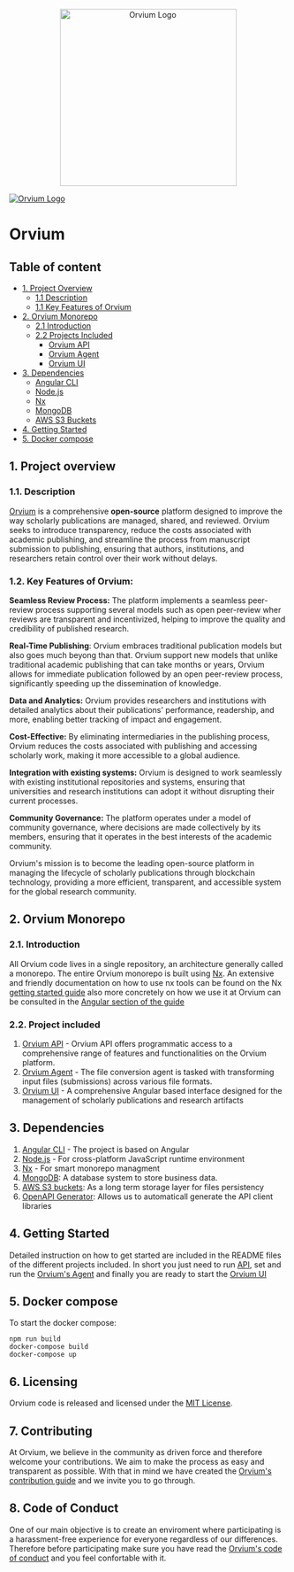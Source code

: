 <p align="center">
  <a href="https://orvium.io/" target="blank"><img src="https://s3.eu-central-1.amazonaws.com/public-files.prod.orvium.io/platform/media/logo" width="320" alt="Orvium Logo" /></a>

  <a href="https://orvium.io/" target="blank"><img src="https://orvium.io/img/muak1.f6374cea1a73358d410c0e95c8a567dc.png" alt="Orvium Logo" /></a>
<p align="center">
  
</p>

# Orvium

## Table of content


- [1. Project Overview](#1-project-overview)
  - [1.1 Description](11-description)
  - [1.1 Key Features of Orvium](#11-key-features-of-orvium)
- [2. Orvium Monorepo](#2-orvium-monorepo)
  - [2.1 Introduction](#21-introduction)
  - [2.2 Projects Included](#22-projects-included)
    - [Orvium API](#orvium-api)
    - [Orvium Agent](#orvium-agent)
    - [Orvium UI](#orvium-ui)
- [3. Dependencies](#3-dependencies)
  - [Angular CLI](#angular-cli)
  - [Node.js](#nodejs)
  - [Nx](#nx)
  - [MongoDB](#mongodb)
  - [AWS S3 Buckets](#aws-s3-buckets)
- [4. Getting Started](#4-getting-started)
- [5. Docker compose](#5-docker-compose)

## 1.  Project overview

### 1.1. Description

[Orvium](dapp.orvium.io) is a comprehensive **open-source** platform designed to improve the way scholarly publications are managed, shared, and reviewed. Orvium seeks to introduce transparency, reduce the costs associated with academic publishing, and streamline the process from manuscript submission to publishing, ensuring that authors, institutions, and researchers retain control over their work without delays.

### 1.2. Key Features of Orvium:

**Seamless Review Process:** The platform implements a seamless peer-review process supporting several models such as open peer-review wher reviews are transparent and incentivized, helping to improve the quality and credibility of published research.

**Real-Time Publishing**: Orvium embraces traditional publication models but also goes much beyong than that. Orvium support new models that unlike traditional academic publishing that can take months or years, Orvium allows for immediate publication followed by an open peer-review process, significantly speeding up the dissemination of knowledge.

**Data and Analytics:** Orvium provides researchers and institutions with detailed analytics about their publications' performance, readership, and more, enabling better tracking of impact and engagement.

**Cost-Effective:** By eliminating intermediaries in the publishing process, Orvium reduces the costs associated with publishing and accessing scholarly work, making it more accessible to a global audience.

**Integration with existing systems:** Orvium is designed to work seamlessly with existing institutional repositories and systems, ensuring that universities and research institutions can adopt it without disrupting their current processes.

**Community Governance:** The platform operates under a model of community governance, where decisions are made collectively by its members, ensuring that it operates in the best interests of the academic community.

Orvium's mission is to become the leading open-source platform in managing the lifecycle of scholarly publications through blockchain technology, providing a more efficient, transparent, and accessible system for the global research community.

## 2. Orvium Monorepo

### 2.1. Introduction
All Orvium code lives in a single repository, an architecture generally called a monorepo. The entire Orvium monorepo is built using [Nx](https://nx.dev/).  An extensive and friendly documentation on how to use nx tools can be found on the Nx [getting started guide](https://nx.dev/getting-started) also more concretely on how we use it at Orvium can be consulted in the [Angular section of the guide](https://nx.dev/getting-started/tutorials/angular-standalone-tutorial)

### 2.2. Project included

1. [Orvium API](https://gitlab.com/orvium/platform/orvium-ui/-/blob/monorepo_v1/apps/api/README.md?ref_type=heads) - Orvium API offers programmatic access to a comprehensive range of features and functionalities on the Orvium platform.
2. [Orvium Agent](https://gitlab.com/orvium/platform/orvium-ui/-/blob/monorepo_v1/apps/api/README.md?ref_type=heads) - The file conversion agent is tasked with transforming input files (submissions) across various file formats.
3. [Orvium UI](https://gitlab.com/orvium/platform/orvium-ui/-/blob/monorepo_v1/apps/orvium-ui/README.md?ref_type=heads) - A comprehensive Angular based interface designed for the management of scholarly publications and research artifacts

## 3. Dependencies

1. [Angular CLI](https://v17.angular.io/cli) - The project is based on Angular
2. [Node.js](https://nodejs.org/en) - For cross-platform JavaScript runtime environment
3. [Nx](https://nx.dev/) - For smart monorepo managment
4. [MongoDB](https://www.mongodb.com/): A database system to store business data.
5. [AWS S3 buckets](https://aws.amazon.com/pm/serv-s3/): As a long term storage layer for files persistency
6. [OpenAPI Generator](https://openapi-generator.tech/): Allows us to automaticall generate the API client libraries

## 4. Getting Started

Detailed instruction on how to get started are included in the README files of the different projects included. In short you just need to run [API](https://gitlab.com/orvium/platform/orvium-ui/-/blob/monorepo_v1/apps/api/README.md?ref_type=heads), set and run the [Orvium's Agent](https://gitlab.com/orvium/platform/orvium-ui/-/blob/monorepo_v1/apps/api/README.md?ref_type=heads) and finally you are ready to start the [Orvium UI](https://gitlab.com/orvium/platform/orvium-ui/-/blob/monorepo_v1/apps/orvium-ui/README.md?ref_type=heads)

## 5. Docker compose

To start the docker compose:

```
npm run build
docker-compose build
docker-compose up
```

## 6. Licensing

Orvium code is released and licensed under the [MIT License](http://choosealicense.com/licenses/mit/).

## 7. Contributing

At Orvium, we believe in the community as driven force and therefore welcome your contributions. We aim to make the process as easy and transparent as possible. With that in mind we have created the [Orvium's contribution guide](----) and we invite you to go through.

## 8. Code of Conduct

One of our main objective is to create an enviroment where participating is a harassment-free experience for everyone regardless of our differences. Therefore before participating make sure you have read the [Orvium's code of conduct](-----) and you feel confortable with it. 